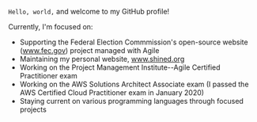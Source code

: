 `Hello, world,` and welcome to my GitHub profile!

Currently, I'm focused on:

- Supporting the Federal Election Commmission's open-source website (www.fec.gov) project managed with Agile 
- Maintaining my personal website, www.shined.org
- Working on the Project Management Institute--Agile Certified Practitioner exam
- Working on the AWS Solutions Architect Associate exam (I passed the AWS Certified Cloud Practitioner exam in January 2020)
- Staying current on various programming languages through focused projects
